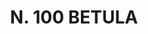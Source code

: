 ---
title: "N. 100 BETULA"
plant-name: "N. 100"
plant-number: "100"
plant-xml: "/assets/xml/plant100.xml"
plant-img1: "/assets/img/plant100_verso.jpg"
plant-img2: "/assets/img/plant100.jpg"
plant-title: "N. 100 BETULA"
plant-taxon-link: ""
plant-taxon-content: ""
layout: single-xml
---